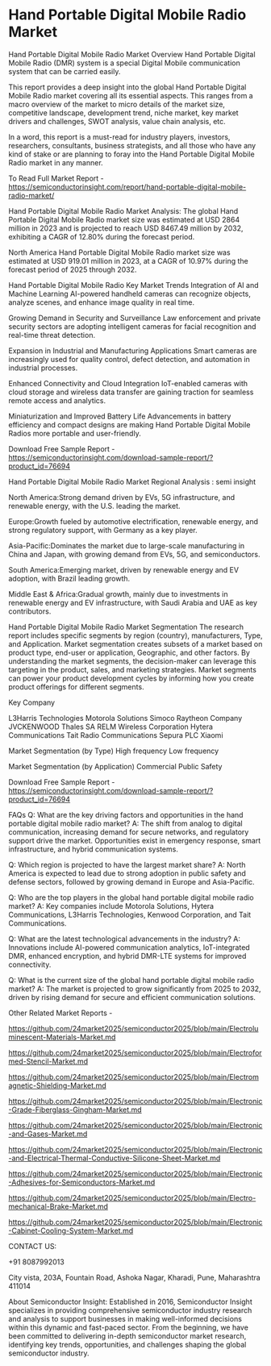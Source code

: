 <h1>Hand Portable Digital Mobile Radio Market</h1>
Hand Portable Digital Mobile Radio Market Overview
Hand Portable Digital Mobile Radio (DMR) system is a special Digital Mobile communication system that can be carried easily.

This report provides a deep insight into the global Hand Portable Digital Mobile Radio market covering all its essential aspects. This ranges from a macro overview of the market to micro details of the market size, competitive landscape, development trend, niche market, key market drivers and challenges, SWOT analysis, value chain analysis, etc.

In a word, this report is a must-read for industry players, investors, researchers, consultants, business strategists, and all those who have any kind of stake or are planning to foray into the Hand Portable Digital Mobile Radio market in any manner.

To Read Full Market Report -
https://semiconductorinsight.com/report/hand-portable-digital-mobile-radio-market/

Hand Portable Digital Mobile Radio Market Analysis:
The global Hand Portable Digital Mobile Radio market size was estimated at USD 2864 million in 2023 and is projected to reach USD 8467.49 million by 2032, exhibiting a CAGR of 12.80% during the forecast period.

North America Hand Portable Digital Mobile Radio market size was estimated at USD 919.01 million in 2023, at a CAGR of 10.97% during the forecast period of 2025 through 2032.

Hand Portable Digital Mobile Radio Key Market Trends
Integration of AI and Machine Learning
AI-powered handheld cameras can recognize objects, analyze scenes, and enhance image quality in real time.

Growing Demand in Security and Surveillance
Law enforcement and private security sectors are adopting intelligent cameras for facial recognition and real-time threat detection.

Expansion in Industrial and Manufacturing Applications
Smart cameras are increasingly used for quality control, defect detection, and automation in industrial processes.

Enhanced Connectivity and Cloud Integration
IoT-enabled cameras with cloud storage and wireless data transfer are gaining traction for seamless remote access and analytics.

Miniaturization and Improved Battery Life
Advancements in battery efficiency and compact designs are making Hand Portable Digital Mobile Radios more portable and user-friendly.

Download Free Sample Report -
https://semiconductorinsight.com/download-sample-report/?product_id=76694

Hand Portable Digital Mobile Radio Market Regional Analysis :
semi insight

North America:Strong demand driven by EVs, 5G infrastructure, and renewable energy, with the U.S. leading the market.

Europe:Growth fueled by automotive electrification, renewable energy, and strong regulatory support, with Germany as a key player.

Asia-Pacific:Dominates the market due to large-scale manufacturing in China and Japan, with growing demand from EVs, 5G, and semiconductors.

South America:Emerging market, driven by renewable energy and EV adoption, with Brazil leading growth.

Middle East & Africa:Gradual growth, mainly due to investments in renewable energy and EV infrastructure, with Saudi Arabia and UAE as key contributors.

Hand Portable Digital Mobile Radio Market Segmentation
The research report includes specific segments by region (country), manufacturers, Type, and Application. Market segmentation creates subsets of a market based on product type, end-user or application, Geographic, and other factors. By understanding the market segments, the decision-maker can leverage this targeting in the product, sales, and marketing strategies. Market segments can power your product development cycles by informing how you create product offerings for different segments.

Key Company

L3Harris Technologies
Motorola Solutions
Simoco
Raytheon Company
JVCKENWOOD
Thales SA
RELM Wireless Corporation
Hytera Communications
Tait Radio Communications
Sepura PLC
Xiaomi

Market Segmentation (by Type)
High frequency
Low frequency

Market Segmentation (by Application)
Commercial
Public Safety

Download Free Sample Report -
https://semiconductorinsight.com/download-sample-report/?product_id=76694

FAQs
Q: What are the key driving factors and opportunities in the hand portable digital mobile radio market?
A: The shift from analog to digital communication, increasing demand for secure networks, and regulatory support drive the market. Opportunities exist in emergency response, smart infrastructure, and hybrid communication systems.

Q: Which region is projected to have the largest market share?
A: North America is expected to lead due to strong adoption in public safety and defense sectors, followed by growing demand in Europe and Asia-Pacific.

Q: Who are the top players in the global hand portable digital mobile radio market?
A: Key companies include Motorola Solutions, Hytera Communications, L3Harris Technologies, Kenwood Corporation, and Tait Communications.

Q: What are the latest technological advancements in the industry?
A: Innovations include AI-powered communication analytics, IoT-integrated DMR, enhanced encryption, and hybrid DMR-LTE systems for improved connectivity.

Q: What is the current size of the global hand portable digital mobile radio market?
A: The market is projected to grow significantly from 2025 to 2032, driven by rising demand for secure and efficient communication solutions.

Other Related Market Reports -

https://github.com/24market2025/semiconductor2025/blob/main/Electroluminescent-Materials-Market.md

https://github.com/24market2025/semiconductor2025/blob/main/Electroformed-Stencil-Market.md

https://github.com/24market2025/semiconductor2025/blob/main/Electromagnetic-Shielding-Market.md

https://github.com/24market2025/semiconductor2025/blob/main/Electronic-Grade-Fiberglass-Gingham-Market.md

https://github.com/24market2025/semiconductor2025/blob/main/Electronic-and-Gases-Market.md

https://github.com/24market2025/semiconductor2025/blob/main/Electronic-and-Electrical-Thermal-Conductive-Silicone-Sheet-Market.md

https://github.com/24market2025/semiconductor2025/blob/main/Electronic-Adhesives-for-Semiconductors-Market.md

https://github.com/24market2025/semiconductor2025/blob/main/Electro-mechanical-Brake-Market.md

https://github.com/24market2025/semiconductor2025/blob/main/Electronic-Cabinet-Cooling-System-Market.md

CONTACT US:

+91 8087992013

City vista, 203A, Fountain Road, Ashoka Nagar, Kharadi, Pune, Maharashtra 411014

About Semiconductor Insight:
Established in 2016, Semiconductor Insight specializes in providing comprehensive semiconductor industry research and analysis to support businesses in making well-informed decisions within this dynamic and fast-paced sector. From the beginning, we have been committed to delivering in-depth semiconductor market research, identifying key trends, opportunities, and challenges shaping the global semiconductor industry.
